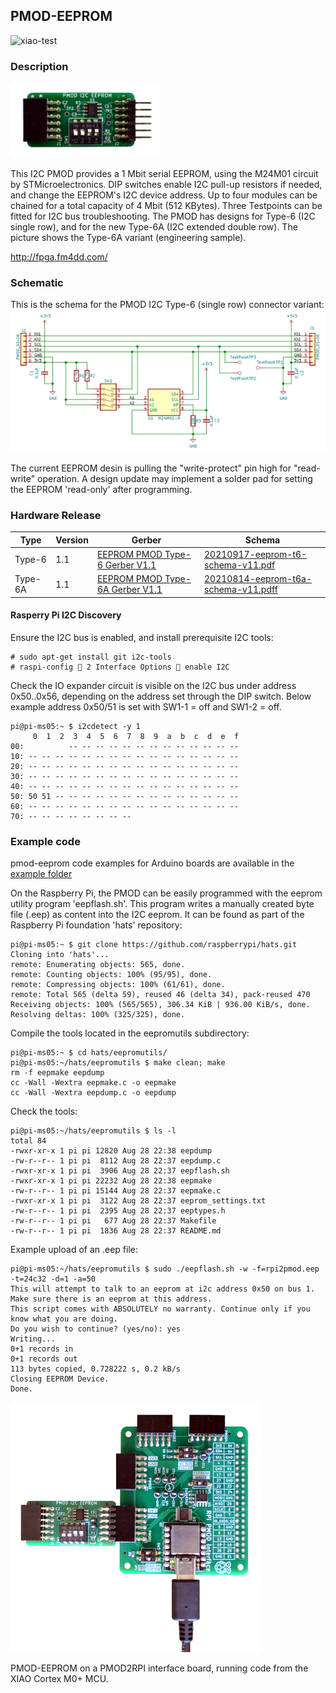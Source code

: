 ## PMOD-EEPROM

![xiao-test](https://github.com/fm4dd/pmod-eeprom/actions/workflows/xiao.yml/badge.svg)

### Description

<img src="images/t6a-v10/eeprom-photo-t6a-v10.png" width="240px">

This I2C PMOD provides a 1 Mbit serial EEPROM, using the M24M01 circuit by STMicroelectronics. DIP switches enable I2C pull-up resistors if needed, and change the EEPROM's I2C device address. Up to four modules can be chained for a total capacity of 4 Mbit (512 KBytes). Three Testpoints can be fitted for I2C bus troubleshooting. The PMOD has designs for Type-6 (I2C single row), and for the new Type-6A (I2C extended double row). The picture shows the Type-6A variant (engineering sample).

http://fpga.fm4dd.com/

### Schematic
This is the schema for the PMOD I2C Type-6 (single row) connector variant:
[![EEPROM PMOD Schematics](images/t6-v11/eeprom-t6-schema-v11.png)](images/eeprom-schema.png)

The current EEPROM desin is pulling the "write-protect" pin high for "read-write" operation. A design update may implement a solder pad for setting the EEPROM 'read-only' after programming.

### Hardware Release

|Type     | Version | Gerber | Schema |
|---------|---------|--------|--------|
|Type-6   |1.1      |[EEPROM PMOD Type-6 Gerber V1.1](release/t6-v11/20210917-eeprom-t6-gerber-v11.zip) | [20210917-eeprom-t6-schema-v11.pdf](release/t6-v11/20210917-eeprom-t6-schema-v11.pdf)
|Type-6A  |1.1      |[EEPROM PMOD Type-6A Gerber V1.1](release/t6a-v11/20210814-eeprom-t6a-gerber-v11.zip) | [20210814-eeprom-t6a-schema-v11.pdff](release/t6a-v11/20210814-eeprom-t6a-schema-v11.pdf)

#### Rasperry Pi I2C Discovery

Ensure the I2C bus is enabled, and install prerequisite I2C tools:
```
# sudo apt-get install git i2c-tools
# raspi-config  2 Interface Options  enable I2C
```

Check the IO expander circuit is visible on the I2C bus under address 0x50..0x56, depending on the address set through the DIP switch. Below example address 0x50/51 is set with SW1-1 = off and SW1-2 = off.
```
pi@pi-ms05:~ $ i2cdetect -y 1
     0  1  2  3  4  5  6  7  8  9  a  b  c  d  e  f
00:          -- -- -- -- -- -- -- -- -- -- -- -- --
10: -- -- -- -- -- -- -- -- -- -- -- -- -- -- -- --
20: -- -- -- -- -- -- -- -- -- -- -- -- -- -- -- --
30: -- -- -- -- -- -- -- -- -- -- -- -- -- -- -- --
40: -- -- -- -- -- -- -- -- -- -- -- -- -- -- -- --
50: 50 51 -- -- -- -- -- -- -- -- -- -- -- -- -- --
60: -- -- -- -- -- -- -- -- -- -- -- -- -- -- -- --
70: -- -- -- -- -- -- -- --
```

### Example code

pmod-eeprom code examples for Arduino boards are available in the [example folder](examples/)

On the Raspberry Pi, the PMOD can be easily programmed with the eeprom utility program 'eepflash.sh'. This program writes a manually created byte file (.eep) as content into the I2C eeprom. It can be found as part of the Raspberry Pi foundation 'hats' repository:
```
pi@pi-ms05:~ $ git clone https://github.com/raspberrypi/hats.git
Cloning into 'hats'...
remote: Enumerating objects: 565, done.
remote: Counting objects: 100% (95/95), done.
remote: Compressing objects: 100% (61/61), done.
remote: Total 565 (delta 59), reused 46 (delta 34), pack-reused 470
Receiving objects: 100% (565/565), 306.34 KiB | 936.00 KiB/s, done.
Resolving deltas: 100% (325/325), done.
```

Compile the tools located in the eepromutils subdirectory:
```
pi@pi-ms05:~ $ cd hats/eepromutils/
pi@pi-ms05:~/hats/eepromutils $ make clean; make
rm -f eepmake eepdump
cc -Wall -Wextra eepmake.c -o eepmake
cc -Wall -Wextra eepdump.c -o eepdump
```
Check the tools:
```
pi@pi-ms05:~/hats/eepromutils $ ls -l
total 84
-rwxr-xr-x 1 pi pi 12820 Aug 28 22:38 eepdump
-rw-r--r-- 1 pi pi  8112 Aug 28 22:37 eepdump.c
-rwxr-xr-x 1 pi pi  3906 Aug 28 22:37 eepflash.sh
-rwxr-xr-x 1 pi pi 22232 Aug 28 22:38 eepmake
-rw-r--r-- 1 pi pi 15144 Aug 28 22:37 eepmake.c
-rwxr-xr-x 1 pi pi  3122 Aug 28 22:37 eeprom_settings.txt
-rw-r--r-- 1 pi pi  2395 Aug 28 22:37 eeptypes.h
-rw-r--r-- 1 pi pi   677 Aug 28 22:37 Makefile
-rw-r--r-- 1 pi pi  1836 Aug 28 22:37 README.md
```

Example upload of an .eep file:
```
pi@pi-ms05:~/hats/eepromutils $ sudo ./eepflash.sh -w -f=rpi2pmod.eep -t=24c32 -d=1 -a=50
This will attempt to talk to an eeprom at i2c address 0x50 on bus 1. Make sure there is an eeprom at this address.
This script comes with ABSOLUTELY no warranty. Continue only if you know what you are doing.
Do you wish to continue? (yes/no): yes
Writing...
0+1 records in
0+1 records out
113 bytes copied, 0.728222 s, 0.2 kB/s
Closing EEPROM Device.
Done.
```

<img src="images/t6a-v10/pmod-eeprom-pmod2rpi-xiao.png" width="400px">

PMOD-EEPROM on a PMOD2RPI interface board, running code from the XIAO Cortex M0+ MCU.
